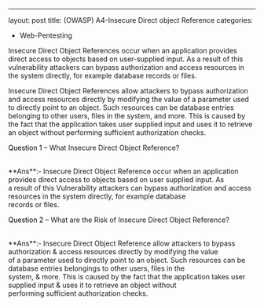 ---
layout: post
title: (OWASP) A4-Insecure Direct object Reference
categories:
  - Web-Pentesting

<p>Insecure Direct Object References occur when an application provides direct access to objects based on user-supplied input. As a result of this vulnerability attackers can bypass authorization and access resources in the system directly, for example database records or files.</p>
<p>Insecure Direct Object References allow attackers to bypass authorization and access resources directly by modifying the value of a parameter used to directly point to an object. Such resources can be database entries belonging to other users, files in the system, and more. This is caused by the fact that the application takes user supplied input and uses it to retrieve an object without performing sufficient authorization checks.</p>

<p Class="message">
  <font color="Black">Question 1</font> – What Insecure Direct Object Reference?
</p>
<br>**Ans**:- Insecure Direct Object Reference occur when an application provides direct access to objects based on user supplied input. As <br>a result of this Vulnerability attackers can bypass authorization and access resources in the system directly, for example database <br>records or files.

<p Class="message">
  <font color="Black">Question 2</font> – What are the Risk of Insecure Direct Object Reference?
</p>
<br>**Ans**:- Insecure Direct Object Reference allow attackers to bypass authorization & access resources directly by modifying the value <br>of a parameter used to directly point to an object. Such resources can be database entries belongings to other users, files in the <br>system, & more. This is caused by the fact that the application takes user supplied input & uses it to retrieve an object without <br>performing sufficient authorization checks.
